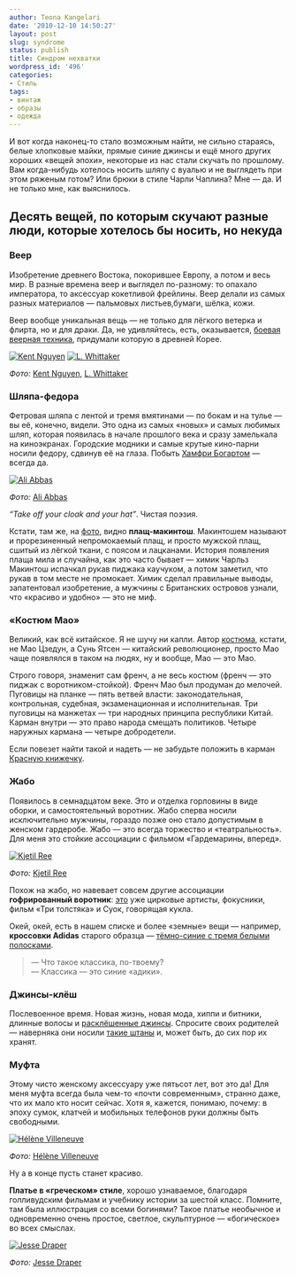 ```yaml
---
author: Teona Kangelari
date: '2010-12-10 14:50:27'
layout: post
slug: syndrome
status: publish
title: Синдром нехватки
wordpress_id: '496'
categories:
- Стиль
tags:
- винтаж
- образы
- одежда
---
```


И вот когда наконец-то стало возможным найти, не сильно стараясь, белые
хлопковые майки, прямые синие джинсы и ещё много других хороших «вещей эпохи»,
некоторые из нас стали скучать по прошлому. Вам когда-нибудь хотелось носить
шляпу с вуалью и не выглядеть при этом ряженым готом? Или брюки в стиле Чарли
Чаплина? Мне — да. И не только мне, как выяснилось.

## Десять вещей, по которым скучают разные люди, которые хотелось бы носить, но некуда

### Веер

Изобретение древнего Востока, покорившее Европу, а потом и весь мир. В разные
времена веер и выглядел по-разному: то опахало императора, то аксессуар
кокетливой фрейлины. Веер делали из самых разных материалов — пальмовых
листьев,бумаги, шёлка, кожи.

Веер вообще уникальная вещь — не только для лёгкого ветерка и флирта, но и для
драки. Да, не удивляйтесь, есть, оказывается, [боевая веерная техника][1],
придумали которую в древней Корее.

[![Kent Nguyen](https://lh5.googleusercontent.com/-o2mil4m2X_0/Tp2Mh-5srbI/AAAAAAAAAVE/CqjH4qaKwtw/s320/471285746_ebcbf0a527_z.jpg)][2]
[![L. Whittaker](https://lh6.googleusercontent.com/--tnEiSJGIWU/Tp2Mh_D1DGI/AAAAAAAAAVI/LlUhoHqRzoM/s448/3947573981_39577560c8_z.jpg)][3]

_Фото:_ [Kent Nguyen][2], [L. Whittaker][3]

### Шляпа-федора

Фетровая шляпа с лентой и тремя вмятинами — по бокам и на тулье — вы её,
конечно, видели. Это одна из самых «новых» и самых любимых шляп, которая
появилась в начале прошлого века и сразу замелькала на киноэкранах. Городские
модники и самые крутые кино-парни носили федору, сдвинув её на глаза. Побыть
[Хамфри Богартом][4] — всегда да.

[![Ali Abbas](https://lh3.googleusercontent.com/-ZCGPOq3ewbU/Tp2MmH_J2II/AAAAAAAAAVY/DAfg2hO-bJY/s640/5205886605_763197df82_z.jpg)][5]

_Фото:_ [Ali Abbas][5]

_“Take off your cloak and your hat”_. Чистая поэзия.

Кстати, там же, на [фото][4], видно **плащ-макинтош**. Макинтошем называют и
прорезиненный непромокаемый плащ, и просто мужской плащ, сшитый из лёгкой
ткани, с поясом и лацканами. История появления плаща мила и случайна, как это
часто бывает — химик Чарльз Макинтош испачкал рукав пиджака каучуком, а потом
заметил, что рукав в том месте не промокает. Химик сделал правильные выводы,
запатентовал изобретение, а мужчины с Британских островов узнали, что «красиво
и удобно» — это не миф.

### «Костюм Мао»

Великий, как всё китайское. Я не шучу ни капли. Автор [костюма][6], кстати, не
Мао Цзедун, а Сунь Ятсен — китайский революционер, просто Мао чаще появлялся в
таком на людях, ну и вообще, Мао — это Мао.

Строго говоря, знаменит сам френч, а не весь костюм (френч — это пиджак с
воротником-стойкой). Френч Мао был продуман до мелочей. Пуговицы на планке —
пять ветвей власти: законодательная, контрольная, судебная, экзаменационная и
исполнительная. Три пуговицы на манжетах — три народных принципа республики
Китай. Карман внутри — это право народа смещать политиков. Четыре наружных
кармана — четыре добродетели.

Если повезет найти такой и надеть — не забудьте положить в карман [Красную книжечку][7].

### Жабо

Появилось в семнадцатом веке. Это и отделка горловины в виде оборки, и
самостоятельный воротник. Жабо сперва носили исключительно мужчины, гораздо
позже оно стало допустимым в женском гардеробе. Жабо — это всегда торжество и
«театральность». Для меня это стойкие ассоциации с фильмом «Гардемарины,
вперед».

[![Kjetil Ree](https://lh4.googleusercontent.com/-NQraBx_6BLE/Tp2Mlzlfg3I/AAAAAAAAAVQ/rIUcY59iGlQ/s640/640px-janne_haaland_matlary.jpg)][8]

_Фото:_ [Kjetil Ree][8]

Похож на жабо, но навевает совсем другие ассоциации **гофрированный
воротник**: [это][9] уже цирковые артисты, фокусники, фильм «Три толстяка» и
Суок, говорящая кукла.

Окей, окей, есть в нашем списке и более «земные» вещи — например, **кроссовки
Adidas** старого образца — [тёмно-синие с тремя белыми полосками][10].

> — Что такое классика, по-твоему?<br />
> — Классика — это синие «адики».

### Джинсы-клёш

Послевоенное время. Новая жизнь, новая мода, хиппи и битники, длинные волосы и
[расклёшенные джинсы][11]. Спросите своих родителей — наверняка они носили
[такие штаны][12] и, может быть, до сих пор их хранят.

### Муфта

Этому чисто женскому аксессуару уже пятьсот лет, вот это да! Для меня муфта
всегда была чем-то «почти современным», странно даже, что их мало кто носит
сейчас. Хотя я, кажется, понимаю, почему: в эпоху сумок, клатчей и мобильных
телефонов руки должны быть свободными.

[![Hélène Villeneuve](https://lh6.googleusercontent.com/-z49oCSwMJFc/Tp2MloeKgjI/AAAAAAAAAVM/6DSdNWPPCvM/s640/300075832_746975e575_z.jpg)][13]

_Фото:_ [Hélène Villeneuve][13]

Ну а в конце пусть станет красиво.

**Платье в «греческом» стиле**, хорошо узнаваемое, благодаря голливудским фильмам и учебнику истории за шестой класс. Помните, там была иллюстрация со всеми богинями? Такое платье необычное и одновременно очень простое, светлое, скульптурное — «богическое» во всех смыслах.  

[![Jesse Draper](https://lh5.googleusercontent.com/-FnD6iKYeQJo/Tp2MmGs7X7I/AAAAAAAAAVU/_1Zr4wyuWR8/s640/2454457725_6512e133ce_z.jpg)][14]

_Фото:_ [Jesse Draper][14]

   [1]: http://ru.wikipedia.org/w/index.php?title=%D0%92%D0%B5%D0%B5%D1%80&section=6#.D0.92.D0.B5.D0.B5.D1.80_.D0.B2_.D0.B1.D0.BE.D0.B5.D0.B2.D1.8B.D1.85_.D0.B8.D1.81.D0.BA.D1.83.D1.81.D1.81.D1.82.D0.B2.D0.B0.D1.85
   [2]: http://www.flickr.com/photos/kentagon/3947573981/
   [3]: http://www.flickr.com/photos/angelic0devil6/471285746/
   [4]: http://www.liverpoolchamberblog.org/wp-content/uploads/2009/08/humphrey_bogart_smoking.jpeg
   [5]: http://www.flickr.com/photos/51786391@N00/5205886605/
   [6]: http://www.stylites.net/wp-content/uploads/jeffrey-ying.jpg
   [7]: http://ru.wikipedia.org/wiki/%D0%9A%D1%80%D0%B0%D1%81%D0%BD%D0%B0%D1%8F_%D0%BA%D0%BD%D0%B8%D0%B6%D0%B5%D1%87%D0%BA%D0%B0
   [8]: http://commons.wikimedia.org/wiki/File:Janne_Haaland_Matlary.jpg
   [9]: http://www.fashiontime.ru/upload/iblock/8b0/9476_6541.jpg
   [10]: http://www.grif.kiev.ua/files/images/11_2010/1289592903.jpg
   [11]: http://www.familylosangeles.com/blog/uploaded_images/early%20metallica-758488.jpg
   [12]: http://www.vitrinaburg.ru/upload/img/photo/55/3973_500.jpg
   [13]: http://www.flickr.com/photos/17748937@N00/300075832/
   [14]: http://www.flickr.com/photos/jessedraper/2454457725/

